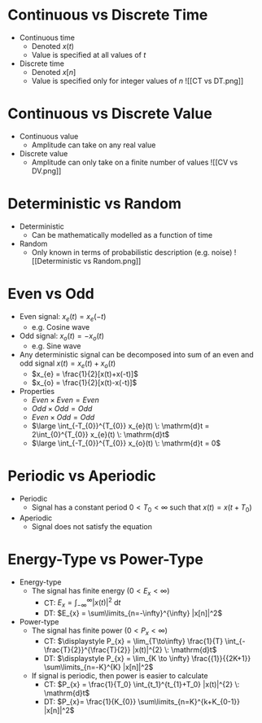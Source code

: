 # Continuous vs Discrete Time
- Continuous time
	- Denoted $x(t)$
	- Value is specified at all values of $t$
- Discrete time
	- Denoted $x[n]$
	- Value is specified only for integer values of $n$
![[CT vs DT.png]]
# Continuous vs Discrete Value
- Continuous value
	- Amplitude can take on any real value
- Discrete value
	- Amplitude can only take on a finite number of values
![[CV vs DV.png]]
# Deterministic vs Random
- Deterministic
	- Can be mathematically modelled as a function of time
- Random
	- Only known in terms of probabilistic description (e.g. noise)
![[Deterministic vs Random.png]]
# Even vs Odd
- Even signal: $x_{e}(t) = x_{e}(-t)$
	- e.g. Cosine wave
- Odd signal: $x_{o}(t) = -x_{o}(t)$
	- e.g. Sine wave
- Any deterministic signal can be decomposed into sum of an even and odd signal $x(t) = x_{e}(t) + x_{o}(t)$
	- $x_{e} = \frac{1}{2}[x(t)+x(-t)]$
	- $x_{o} = \frac{1}{2}[x(t)-x(-t)]$
- Properties
	- $Even \times Even = Even$
	- $Odd \times Odd = Odd$
	- $Even \times Odd = Odd$
	- $\large \int_{-T_{0}}^{T_{0}} x_{e}(t) \: \mathrm{d}t = 2\int_{0}^{T_{0}} x_{e}(t) \: \mathrm{d}t$
	- $\large \int_{-T_{0}}^{T_{0}} x_{o}(t) \: \mathrm{d}t = 0$
# Periodic vs Aperiodic
- Periodic
	- Signal has a constant period $0 < T_{0} < \infty$ such that $x(t) = x(t+T_{0})$
- Aperiodic
	- Signal does not satisfy the equation
# Energy-Type vs Power-Type
- Energy-type
	- The signal has finite energy ($0<E_x<\infty$)
		- CT: $E_{x}= \int_{-\infty}^{\infty} |x(t)|^{2} \: \mathrm{d}t$
		- DT: $E_{x} = \sum\limits_{n=-\infty}^{\infty} |x[n]|^2$
- Power-type
	- The signal has finite power ($0 < P_{x}< \infty$)
		- CT: $\displaystyle P_{x} = \lim_{T\to\infty} \frac{1}{T} \int_{-\frac{T}{2}}^{\frac{T}{2}} |x(t)|^{2} \: \mathrm{d}t$
		- DT: $\displaystyle P_{x} = \lim_{K \to \infty} \frac{{1}}{{2K+1}} \sum\limits_{n=-K}^{K} |x[n]|^2$
	- If signal is periodic, then power is easier to calculate
		- CT: $P_{x} = \frac{1}{T_0} \int_{t_1}^{t_{1}+T_0} |x(t)|^{2} \: \mathrm{d}t$
		- DT: $P_{x}= \frac{1}{K_{0}} \sum\limits_{n=K}^{k+K_{0-1}} |x[n]|^2$